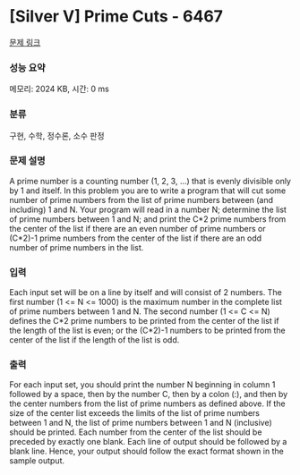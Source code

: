 # [Silver V] Prime Cuts - 6467 

[문제 링크](https://www.acmicpc.net/problem/6467) 

### 성능 요약

메모리: 2024 KB, 시간: 0 ms

### 분류

구현, 수학, 정수론, 소수 판정

### 문제 설명

<p>A prime number is a counting number (1, 2, 3, ...) that is evenly divisible only by 1 and itself. In this problem you are to write a program that will cut some number of prime numbers from the list of prime numbers between (and including) 1 and N. Your program will read in a number N; determine the list of prime numbers between 1 and N; and print the C*2 prime numbers from the center of the list if there are an even number of prime numbers or (C*2)-1 prime numbers from the center of the list if there are an odd number of prime numbers in the list. </p>

### 입력 

 <p>Each input set will be on a line by itself and will consist of 2 numbers. The first number (1 <= N <= 1000) is the maximum number in the complete list of prime numbers between 1 and N. The second number (1 <= C <= N) defines the C*2 prime numbers to be printed from the center of the list if the length of the list is even; or the (C*2)-1 numbers to be printed from the center of the list if the length of the list is odd. </p>

### 출력 

 <p>For each input set, you should print the number N beginning in column 1 followed by a space, then by the number C, then by a colon (:), and then by the center numbers from the list of prime numbers as defined above. If the size of the center list exceeds the limits of the list of prime numbers between 1 and N, the list of prime numbers between 1 and N (inclusive) should be printed. Each number from the center of the list should be preceded by exactly one blank. Each line of output should be followed by a blank line. Hence, your output should follow the exact format shown in the sample output. </p>


